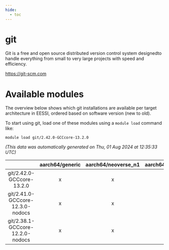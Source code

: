 ```yaml
---
hide:
  - toc
---
```


git
===


Git is a free and open source distributed version control system designedto handle everything from small to very large projects with speed and efficiency.

https://git-scm.com
# Available modules


The overview below shows which git installations are available per target architecture in EESSI, ordered based on software version (new to old).

To start using git, load one of these modules using a `module load` command like:

```shell
module load git/2.42.0-GCCcore-13.2.0
```

*(This data was automatically generated on Thu, 01 Aug 2024 at 12:35:33 UTC)*  

| |aarch64/generic|aarch64/neoverse_n1|aarch64/neoverse_v1|x86_64/generic|x86_64/amd/zen2|x86_64/amd/zen3|x86_64/intel/haswell|x86_64/intel/skylake_avx512|
| :---: | :---: | :---: | :---: | :---: | :---: | :---: | :---: | :---: |
|git/2.42.0-GCCcore-13.2.0|x|x|x|x|x|x|x|x|
|git/2.41.0-GCCcore-12.3.0-nodocs|x|x|x|x|x|x|x|x|
|git/2.38.1-GCCcore-12.2.0-nodocs|x|x|x|x|x|x|x|x|
